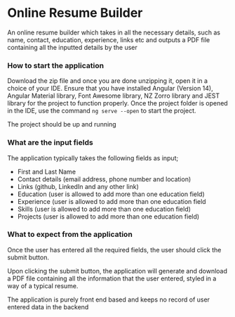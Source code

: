 # Online Resume Builder
An online resume builder which takes in all the necessary details, such as name, contact, education, experience, links etc and outputs a PDF file containing all the inputted details by the user

### How to start the application 
Download the zip file and once you are done unzipping it, open it in a choice of your IDE. Ensure that you have installed Angular (Version 14), Angular Material library, Font Awesome library, NZ Zorro library and JEST library for the project to function properly. 
Once the project folder is opened in the IDE, use the command `ng serve --open` to start the project.  


The project should be up and running

### What are the input fields
The application typically takes the following fields as input;
- First and Last Name
- Contact details (email address, phone number and location)
- Links (github, LinkedIn and any other link)
- Education (user is allowed to add more than one education field)
- Experience (user is allowed to add more than one education field
- Skills (user is allowed to add more than one education field)
- Projects (user is allowed to add more than one education field)

### What to expect from the application
Once the user has entered all the required fields, the user should click the submit button.  

Upon clicking the submit button, the application will generate and download a PDF file containing all the information that the user entered, styled in a way of a typical resume.  


The application is purely front end based and keeps no record of user entered data in the backend
